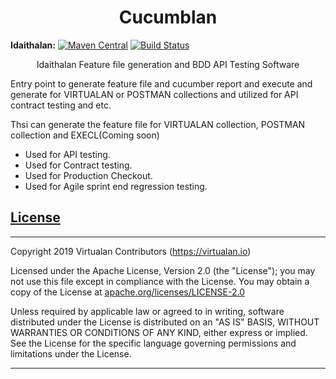 <h1 align="center">Cucumblan</h1>

**Idaithalan:** [![Maven Central](https://img.shields.io/maven-central/v/io.virtualan/idaithalan.svg?label=Maven%20Central)](https://search.maven.org/search?q=g:%22io.virtualan%22%20AND%20a:%22idaithalan%22)  [![Build Status](https://travis-ci.com/virtualansoftware/idaithalan.svg?branch=master)](https://travis-ci.com/virtualansoftware/idaithalan)
                          
<div align="center">
   Idaithalan Feature file generation and BDD API Testing Software  
</div>

 
   Entry point to generate feature file and cucumber report and execute and generate for VIRTUALAN or POSTMAN collections
   and utilized for API contract testing and etc.
 
   Thsi can generate the feature file for VIRTUALAN collection, POSTMAN collection and EXECL(Coming soon)
   - Used for API testing.
   - Used for Contract testing.
   - Used for Production Checkout.
   - Used for Agile sprint end regression testing.
 

 


## [License](#table-of-contents)
-------

Copyright 2019 Virtualan Contributors (https://virtualan.io)  

Licensed under the Apache License, Version 2.0 (the "License");
you may not use this file except in compliance with the License.
You may obtain a copy of the License at [apache.org/licenses/LICENSE-2.0](http://www.apache.org/licenses/LICENSE-2.0)

Unless required by applicable law or agreed to in writing, software
distributed under the License is distributed on an "AS IS" BASIS,
WITHOUT WARRANTIES OR CONDITIONS OF ANY KIND, either express or implied.
See the License for the specific language governing permissions and
limitations under the License.

---



